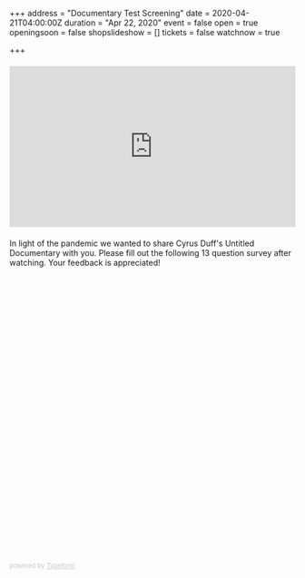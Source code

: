 +++
address = "Documentary Test Screening"
date = 2020-04-21T04:00:00Z
duration = "Apr 22, 2020"
event = false
open = true
openingsoon = false
shopslideshow = []
tickets = false
watchnow = true

+++
<div style="padding:56.25% 0 0 0;position:relative;margin:20px 0;"><iframe src="https://player.vimeo.com/video/393326174" style="position:absolute;top:0;left:0;width:100%;height:100%; pa" frameborder="0" allow="autoplay; fullscreen" allowfullscreen></iframe></div><script src="https://player.vimeo.com/api/player.js"></script>

In light of the pandemic we wanted to share Cyrus Duff's Untitled Documentary with you. Please fill out the following 13 question survey after watching. Your feedback is appreciated!

<div class="typeform-widget" data-url="https://lucyweisner.typeform.com/to/LI0xku" style="width: 100%; height: 500px;"></div> <script> (function() { var qs,js,q,s,d=document, gi=d.getElementById, ce=d.createElement, gt=d.getElementsByTagName, id="typef_orm", b="https://embed.typeform.com/"; if(!gi.call(d,id)) { js=ce.call(d,"script"); js.id=id; js.src=b+"embed.js"; q=gt.call(d,"script")\[0\]; q.parentNode.insertBefore(js,q) } })() </script> <div style="font-family: Sans-Serif;font-size: 12px;color: #999;opacity: 0.5; padding-top: 5px;"> powered by <a href="https://admin.typeform.com/signup?utm_campaign=LI0xku&utm_source=typeform.com-01DGK447BQNSHF7BPM7D2PEJJ8-essentials&utm_medium=typeform&utm_content=typeform-embedded-poweredbytypeform&utm_term=EN" style="color: #999" target="_blank">Typeform</a> </div>
